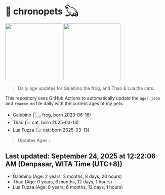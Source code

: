 # 🐾 chronopets 𓆏
<img src="https://github.com/user-attachments/assets/802b3632-7c4b-4232-a3a0-8b1d8fa6f04d" widht=180 height=180 >
<img src="https://github.com/user-attachments/assets/16687005-7ebb-4607-be57-0c8e528fed06" widht=180 height=180 >

> Daily age updates for Galebino the frog, and Thao & Lua the cats.

This repository uses GitHub Actions to automatically update the `ages.json` and `readme.md` file daily with the current ages of my pets: <br>
- Galebino (𓆏 frog, born 2023-06-16)
- Thao (𓃠 cat, born 2025-03-13)
- Lua Fuzza (𓃠 cat, born 2025-03-13)

> Updates Ages :

## Last updated: September 24, 2025 at 12:22:06 AM (Denpasar, WITA Time (UTC+8))

- Galebino (Age: 2 years, 3 months, 8 days, 20 hours)
- Thao (Age: 0 years, 6 months, 12 days, 1 hours)
- Lua Fuzza (Age: 0 years, 6 months, 12 days, 1 hours)

